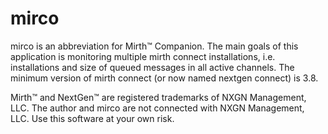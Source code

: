 # mirco
mirco is an abbreviation for Mirth:tm: Companion.
The main goals of this application is monitoring multiple mirth connect installations, i.e. installations and size of queued messages in all active channels. The minimum version of mirth connect (or now named nextgen connect) is 3.8.

Mirth:tm: and NextGen:tm: are registered trademarks of NXGN Management, LLC. The author and mirco are not connected with NXGN Management, LLC. Use this software at your own risk.
